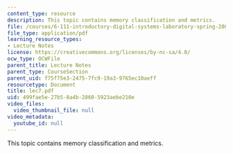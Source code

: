 ```yaml
---
content_type: resource
description: This topic contains memory classification and metrics.
file: /courses/6-111-introductory-digital-systems-laboratory-spring-2006/499fae5e27b58a4b28605923aebe210e_lec7.pdf
file_type: application/pdf
learning_resource_types:
- Lecture Notes
license: https://creativecommons.org/licenses/by-nc-sa/4.0/
ocw_type: OCWFile
parent_title: Lecture Notes
parent_type: CourseSection
parent_uid: f75f75e3-2475-7fc9-19a3-9765ec10aeff
resourcetype: Document
title: lec7.pdf
uid: 499fae5e-27b5-8a4b-2860-5923aebe210e
video_files:
  video_thumbnail_file: null
video_metadata:
  youtube_id: null
---
```

This topic contains memory classification and metrics.